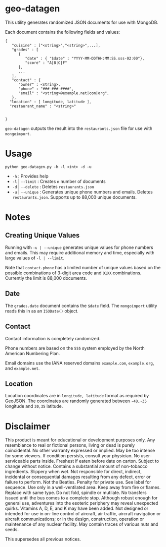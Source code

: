 # geo-datagen

This utility generates randomized JSON documents for use with MongoDB.

Each document contains the following fields and values:

    {
       "cuisine" : ["<string>","<string>",...],
       "grades" : [
          { 
             "date" : { "$date" : "YYYY-MM-DDTHH:MM:SS.sss-02:00"},
             "score" : "A|B|C|F"
          },
          ...
       ],
       "contact" : {
          "owner" : <string>,
          "phone" : "###-###-####",
          "email" : "<string>@example.net|com|org",
       },
      "location" : [ longitude, latitude ],
      "restaurant_name" : "<string>"
          
       
    }

`geo-datagen` outputs the result into the `restaurants.json` file for
use with `mongoimport`.

# Usage

    python geo-datagen.py -h -l <int> -d -u

* `-h` : Provides help
* `-l` | `--limit` : Creates `n` number of documents
* `-d` | `--delete` : Deletes `restaurants.json`
* `-u` | `--unique` : Generates unique phone numbers and emails. Deletes `restaurants.json`.
        Supports up to 88,000 unique documents.

# Notes

## Creating Unique Values

Running with `-u | --unique` generates unique values for 
phone numbers and emails. This may require additional memory and time,
especially with large values of `-l | --limit`. 

Note that `contact.phone` has a limited number of unique values
based on the possible combinations of 3-digit area code and 
`01XX` combinations.  Currently the limit is 88,000 documents.

## Date

The `grades.date` document contains the `$date` field. The 
`mongoimport` utility reads this in as an `ISODate()` object. 

## Contact

Contact information is completely randomized. 

Phone numbers are based on the `555` system employed by the 
North American Numbering Plan. 

Email domains use the IANA reserved domains `example.com`, `example.org`, 
and `example.net`. 

## Location

Location coordinates are in `longitude, latitude` format as required by GeoJSON. The coordinates are randomly generated between `-40,-35` longitude and `30,35` 
latitude.

# Disclaimer

This product is meant for educational or development purposes only. Any resemblance to real or fictional persons, living or dead is purely coincidental. No other warranty expressed or implied. May be too intense for some viewers. If condition persists, consult your physician. No user-serviceable parts inside. Freshest if eaten before date on carton. Subject to change without notice. Contains a substantial amount of non-tobacco ingredients. Slippery when wet. Not responsible for direct, indirect, incidental or consequential damages resulting from any defect, error or failure to perform. Not the Beatles. Penalty for private use. See label for sequence. Use only in a well-ventilated area. Keep away from fire or flames. Replace with same type. Do not fold, spindle or mutilate. No transfers issued until the bus comes to a complete stop. Although robust enough for general use, adventures into the esoteric periphery may reveal unexpected quirks. Vitamins A, D, E, and K may have been added. Not designed or intended for use in on-line control of aircraft, air traffic, aircraft navigation or aircraft communications; or in the design, construction, operation or maintenance of any nuclear facility. May contain traces of various nuts and seeds.

This supersedes all previous notices.
